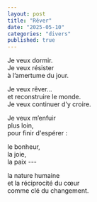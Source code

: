 ```yaml
---
layout: post
title: "Rêver"
date: "2025-05-10"
categories: "divers"
published: true
---
```


Je veux dormir.  
Je veux résister  
à l’amertume du jour.  

Je veux rêver...  
et reconstruire le monde.  
Je veux continuer d'y croire.  

Je veux m’enfuir  
plus loin,  
pour finir d'espérer :  

le bonheur,  
la joie,  
la paix ---  

la nature humaine  
et la réciprocité du cœur  
comme clé du changement.  
